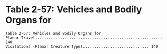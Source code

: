 # Table 2-57: Vehicles and Bodily Organs for

```
Table 2-57: Vehicles and Bodily Organs for
Planar Travel........................................................ 140
Visitations (Planar Creature Type)............................. 140
```
